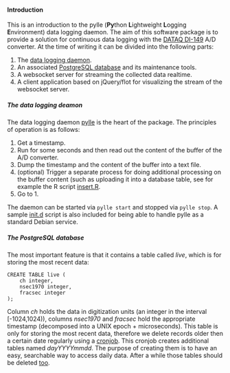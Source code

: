#### Introduction
This is an introduction to the pylle (**Py**thon **L**ightweight **L**ogging **E**nvironment) data logging daemon. The aim of this software package is to provide a solution for continuous data logging with the [DATAQ DI-149](http://www.dataq.com/products/di-149/) A/D converter. At the time of writing it can be divided into the following parts:

1. The [data logging daemon](#the-data-logging-daemon).
2. An associated [PostgreSQL database](#the-postgresql-database) and its maintenance tools.
3. A websocket server for streaming the collected data realtime.
4. A client application based on jQuery/flot for visualizing the stream of the websocket server.

##### The data logging deamon
The data logging daemon [pylle](../pylle) is the heart of the package. The principles of operation is as follows:

1. Get a timestamp.
2. Run for some seconds and then read out the content of the buffer of the A/D converter.
3. Dump the timestamp and the content of the buffer into a text file.
4. (optional) Trigger a separate process for doing additional processing on the buffer content (such as uploading it into a database table, see for example the R script [insert.R](../insert.R).
5. Go to 1.

The daemon can be started via
```pylle start```
and stopped via
```pylle stop```. A sample [init.d](../pylle.initd) script is also included for being able to handle pylle as a standard Debian service.

##### The PostgreSQL database
The most important feature is that it contains a table called *live*, which is for storing the most recent data:
```
CREATE TABLE live (
    ch integer,
    nsec1970 integer,
    fracsec integer
);
```
Column *ch* holds the data in digitization units (an integer in the interval [-1024,1024)), columns *nsec1970* and *fracsec* hold the appropriate timestamp (decomposed into a UNIX epoch + microseconds). This table is only for storing the most recent data, therefore we delete records older then a certain date regularly using a [cronjob](../db_maintenance/archiveAndClean.R). This cronjob creates additional tables named *dayYYYYmmdd*. The purpose of creating them is to have an easy, searchable way to access daily data. After a while those tables should be deleted [too](../db_maintenance/sqldel.R). 


